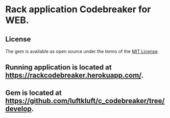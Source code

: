 # Rack application Codebreaker for WEB.

## License

The gem is available as open source under the terms of the [MIT License](https://opensource.org/licenses/MIT).

## Running application is located at https://rackcodebreaker.herokuapp.com/.

## Gem is located at https://github.com/luftkluft/c_codebreaker/tree/develop.
